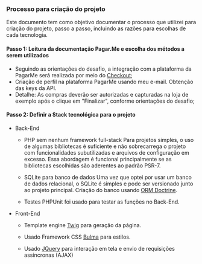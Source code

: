 ### Processo para criação do projeto

Este documento tem como objetivo documentar o processo que utilizei para criação do projeto, passo a passo, incluindo as razões para escolhas de cada tecnologia.

#### Passo 1: Leitura da documentação Pagar.Me e escolha dos métodos a serem utilizados

 - Seguindo as orientações do desafio, a integração com a plataforma da PagarMe será realizada por meio do [Checkout](https://docs-beta.pagar.me/v1/docs/overview-checkout);
 - Criação de perfil na plataforma PagarMe usando meu e-mail. Obtenção das keys da API.
 - Detalhe: As compras deverão ser autorizadas e capturadas na loja de exemplo após o clique em "Finalizar", conforme orientações do desafio;
 
#### Passo 2: Definir a Stack tecnológica para o projeto
  - Back-End
 
      - PHP sem nenhum framework full-stack
      Para projetos simples, o uso de algumas bibliotecas é suficiente e não sobrecarrega o projeto com funcionalidades subutilizadas e arquivos de configuração em excesso. Essa abordagem é funcional principalmente se as bibliotecas escolhidas são aderentes ao padrão PSR-7.
      
      - SQLite para banco de dados
       Uma vez que optei por usar um banco de dados relacional, o SQLite é simples e pode ser versionado junto ao projeto principal. Criação do banco usando [ORM Doctrine](http://www.doctrine-project.org/projects/orm.html).
      
      - Testes
       PHPUnit foi usado para testar as funções no Back-End.
   
  - Front-End
  
      - Template engine [Twig](https://twig.sensiolabs.org/) para geração da página.
      
      - Usado Framework CSS [Bulma](http://bulma.io/) para estilos.
      
      - Usado [JQuery](https://jquery.com/) para interação em tela e envio de requisições assincronas (AJAX)

